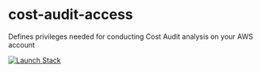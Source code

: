 # cost-audit-access
Defines privileges needed for conducting Cost Audit analysis on your AWS account


[![Launch Stack](https://s3.amazonaws.com/cloudformation-examples/cloudformation-launch-stack.png)](https://console.aws.amazon.com/cloudformation/home#/stacks/new?stackName=CostAuditResources&templateURL=https://cost-audit-access-public.s3.eu-west-1.amazonaws.com/audit.yml)
